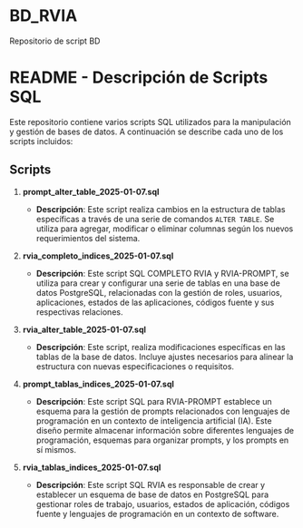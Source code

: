 # BD_RVIA
Repositorio de script BD


# README - Descripción de Scripts SQL

Este repositorio contiene varios scripts SQL utilizados para la manipulación y gestión de bases de datos. A continuación se describe cada uno de los scripts incluidos:

## Scripts

1. **prompt_alter_table_2025-01-07.sql**
   - **Descripción**: Este script realiza cambios en la estructura de tablas específicas a través de una serie de comandos `ALTER TABLE`. Se utiliza para agregar, modificar o eliminar columnas según los nuevos requerimientos del sistema.
  
2. **rvia_completo_indices_2025-01-07.sql**
   - **Descripción**: Este script SQL COMPLETO RVIA y RVIA-PROMPT, se utiliza para crear y configurar una serie de tablas en una base de datos PostgreSQL, relacionadas con la gestión de roles, usuarios, aplicaciones, estados de las aplicaciones, códigos fuente y sus respectivas relaciones.
   
3. **rvia_alter_table_2025-01-07.sql**
   - **Descripción**: Este script, realiza modificaciones específicas en las tablas de la base de datos. Incluye ajustes necesarios para alinear la estructura con nuevas especificaciones o requisitos.
  
4. **prompt_tablas_indices_2025-01-07.sql**
   - **Descripción**: Este script SQL para RVIA-PROMPT establece un esquema para la gestión de prompts relacionados con lenguajes de programación en un contexto de inteligencia artificial (IA). Este diseño permite almacenar información sobre diferentes lenguajes de programación, esquemas para organizar prompts, y los prompts en sí mismos.

5. **rvia_tablas_indices_2025-01-07.sql**
   - **Descripción**: Este script SQL RVIA es responsable de crear y establecer un esquema de base de datos en PostgreSQL para gestionar roles de trabajo, usuarios, estados de aplicación, códigos fuente y lenguajes de programación en un contexto de software.
